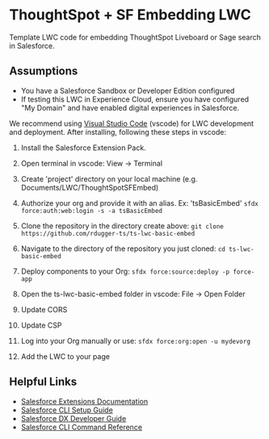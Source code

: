 # ThoughtSpot + SF Embedding LWC

Template LWC code for embedding ThoughtSpot Liveboard or Sage search in Salesforce.

## Assumptions

- You have a Salesforce Sandbox or Developer Edition configured
- If testing this LWC in Experience Cloud, ensure you have configured "My Domain" and have enabled digital experiences in Salesforce.

We recommend using [Visual Studio Code](https://code.visualstudio.com/download) (vscode) for LWC development and deployment. After installing, following these steps in vscode:

1. Install the Salesforce Extension Pack.
2. Open terminal in vscode: View -> Terminal
3. Create 'project' directory on your local machine (e.g. Documents/LWC/ThoughtSpotSFEmbed)
4. Authorize your org and provide it with an alias. Ex: 'tsBasicEmbed'
`sfdx force:auth:web:login -s -a tsBasicEmbed`

5. Clone the repository in the directory create above:
`git clone https://github.com/rdugger-ts/ts-lwc-basic-embed`

6. Navigate to the directory of the repository you just cloned:
`cd ts-lwc-basic-embed`

7. Deploy components to your Org:
`sfdx force:source:deploy -p force-app`

8. Open the ts-lwc-basic-embed folder in vscode: File -> Open Folder

9. Update CORS

10. Update CSP

11. Log into your Org manually or use:
`sfdx force:org:open -u mydevorg`

12. Add the LWC to your page


## Helpful Links

- [Salesforce Extensions Documentation](https://developer.salesforce.com/tools/vscode/)
- [Salesforce CLI Setup Guide](https://developer.salesforce.com/docs/atlas.en-us.sfdx_setup.meta/sfdx_setup/sfdx_setup_intro.htm)
- [Salesforce DX Developer Guide](https://developer.salesforce.com/docs/atlas.en-us.sfdx_dev.meta/sfdx_dev/sfdx_dev_intro.htm)
- [Salesforce CLI Command Reference](https://developer.salesforce.com/docs/atlas.en-us.sfdx_cli_reference.meta/sfdx_cli_reference/cli_reference.htm)
